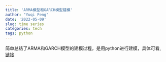 ```yaml
---
title: 'ARMA模型和GARCH模型建模'
author: "Yuqi Feng"
date: '2022-05-09'
slug: time series
categories: tech
tags: python 
---
```


简单总结了ARMA和GARCH模型的建模过程，是用python进行建模，具体可看,[链接](/armagarch.html)